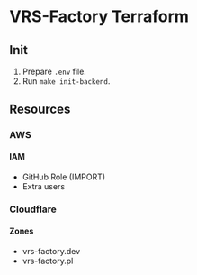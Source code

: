 # VRS-Factory Terraform

## Init

1. Prepare `.env` file.
2. Run `make init-backend`.

## Resources

### AWS

#### IAM

- GitHub Role (IMPORT)
- Extra users

### Cloudflare

#### Zones

- vrs-factory.dev
- vrs-factory.pl
